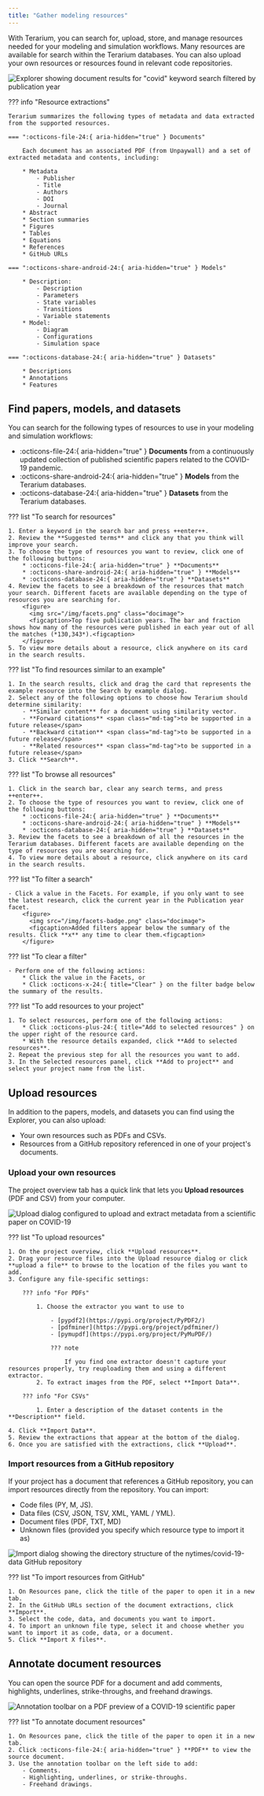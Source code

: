 ```yaml
---
title: "Gather modeling resources"
---
```


With Terarium, you can search for, upload, store, and manage resources needed for your modeling and simulation workflows. Many resources are available for search within the Terarium databases. You can also upload your own resources or resources found in relevant code repositories.

![Explorer showing document results for "covid" keyword search filtered by publication year](../img/resources/explorer.png)

??? info "Resource extractions"

    Terarium summarizes the following types of metadata and data extracted from the supported resources.

    === ":octicons-file-24:{ aria-hidden="true" } Documents"

        Each document has an associated PDF (from Unpaywall) and a set of extracted metadata and contents, including:

        * Metadata
            - Publisher
            - Title
            - Authors
            - DOI
            - Journal
        * Abstract
        * Section summaries
        * Figures
        * Tables
        * Equations
        * References
        * GitHub URLs

    === ":octicons-share-android-24:{ aria-hidden="true" } Models"

        * Description:
            - Description
            - Parameters
            - State variables
            - Transitions
            - Variable statements
        * Model:
            - Diagram
            - Configurations
            - Simulation space

    === ":octicons-database-24:{ aria-hidden="true" } Datasets"

        * Descriptions
        * Annotations
        * Features

## Find papers, models, and datasets

You can search for the following types of resources to use in your modeling and simulation workflows:

- :octicons-file-24:{ aria-hidden="true" } **Documents** from a continuously updated collection of published scientific papers related to the COVID-19 pandemic.
- :octicons-share-android-24:{ aria-hidden="true" } **Models** from the Terarium databases.
- :octicons-database-24:{ aria-hidden="true" } **Datasets** from the Terarium databases.

??? list "To search for resources"

    1. Enter a keyword in the search bar and press ++enter++.
    2. Review the **Suggested terms** and click any that you think will improve your search.
    3. To choose the type of resources you want to review, click one of the following buttons:
        * :octicons-file-24:{ aria-hidden="true" } **Documents**
        * :octicons-share-android-24:{ aria-hidden="true" } **Models**
        * :octicons-database-24:{ aria-hidden="true" } **Datasets**
    4. Review the facets to see a breakdown of the resources that match your search. Different facets are available depending on the type of resources you are searching for.
        <figure>
          <img src="/img/facets.png" class="docimage">
          <figcaption>Top five publication years. The bar and fraction shows how many of the resources were published in each year out of all the matches (*130,343*).<figcaption>
        </figure>
    5. To view more details about a resource, click anywhere on its card in the search results.

??? list "To find resources similar to an example"

    1. In the search results, click and drag the card that represents the example resource into the Search by example dialog. 
    2. Select any of the following options to choose how Terarium should determine similarity:
        - **Similar content** for a document using similarity vector.
        - **Forward citations** <span class="md-tag">to be supported in a future release</span> 
        - **Backward citation** <span class="md-tag">to be supported in a future release</span>
        - **Related resources** <span class="md-tag">to be supported in a future release</span>
    3. Click **Search**.

??? list "To browse all resources"

    1. Click in the search bar, clear any search terms, and press ++enter++.
    2. To choose the type of resources you want to review, click one of the following buttons:
        * :octicons-file-24:{ aria-hidden="true" } **Documents**
        * :octicons-share-android-24:{ aria-hidden="true" } **Models**
        * :octicons-database-24:{ aria-hidden="true" } **Datasets**
    3. Review the facets to see a breakdown of all the resources in the Terarium databases. Different facets are available depending on the type of resources you are searching for.
    4. To view more details about a resource, click anywhere on its card in the search results.

??? list "To filter a search"

    - Click a value in the Facets. For example, if you only want to see the latest research, click the current year in the Publication year facet.
        <figure>
          <img src="/img/facets-badge.png" class="docimage">
          <figcaption>Added filters appear below the summary of the results. Click **x** any time to clear them.<figcaption>
        </figure>

??? list "To clear a filter"

    - Perform one of the following actions:
        * Click the value in the Facets, or
        * Click :octicons-x-24:{ title="Clear" } on the filter badge below the summary of the results.

??? list "To add resources to your project"

    1. To select resources, perform one of the following actions:
        * Click :octicons-plus-24:{ title="Add to selected resources" } on the upper right of the resource card.
        * With the resource details expanded, click **Add to selected resources**.
    2. Repeat the previous step for all the resources you want to add.
    3. In the Selected resources panel, click **Add to project** and select your project name from the list.

## Upload resources

In addition to the papers, models, and datasets you can find using the Explorer, you can also upload:

- Your own resources such as PDFs and CSVs.
- Resources from a GitHub repository referenced in one of your project's documents.

### Upload your own resources

The project overview tab has a quick link that lets you **Upload resources** (PDF and CSV) from your computer.

![Upload dialog configured to upload and extract metadata from a scientific paper on COVID-19](../img/resources/upload.png)

??? list "To upload resources"

    1. On the project overview, click **Upload resources**.
    2. Drag your resource files into the Upload resource dialog or click **upload a file** to browse to the location of the files you want to add.
    3. Configure any file-specific settings:
    
        ??? info "For PDFs"

            1. Choose the extractor you want to use to 

                - [pypdf2](https://pypi.org/project/PyPDF2/)
                - [pdfminer](https://pypi.org/project/pdfminer/)
                - [pymupdf](https://pypi.org/project/PyMuPDF/)
        
                ??? note
        
                    If you find one extractor doesn't capture your resources properly, try reuploading them and using a different extractor.
            2. To extract images from the PDF, select **Import Data**.

        ??? info "For CSVs"

            1. Enter a description of the dataset contents in the **Description** field.

    4. Click **Import Data**.
    5. Review the extractions that appear at the bottom of the dialog.
    6. Once you are satisfied with the extractions, click **Upload**.

### Import resources from a GitHub repository

If your project has a document that references a GitHub repository, you can import resources directly from the repository. You can import:

- Code files (PY, M, JS).
- Data files (CSV, JSON, TSV, XML, YAML / YML).
- Document files (PDF, TXT, MD)
- Unknown files (provided you specify which resource type to import it as)

![Import dialog showing the directory structure of the nytimes/covid-19-data GitHub repository](../img/resources/github.png)

??? list "To import resources from GitHub"

    1. On Resources pane, click the title of the paper to open it in a new tab.
    2. In the GitHub URLs section of the document extractions, click **Import**.
    3. Select the code, data, and documents you want to import. 
    4. To import an unknown file type, select it and choose whether you want to import it as code, data, or a document.
    5. Click **Import X files**.

## Annotate document resources

You can open the source PDF for a document and add comments, highlights, underlines, strike-throughs, and freehand drawings.

![Annotation toolbar on a PDF preview of a COVID-19 scientific paper](../img/resources/annotate-pdf.png)

??? list "To annotate document resources"

    1. On Resources pane, click the title of the paper to open it in a new tab.
    2. Click :octicons-file-24:{ aria-hidden="true" } **PDF** to view the source document.
    3. Use the annotation toolbar on the left side to add:
        - Comments.
        - Highlighting, underlines, or strike-throughs.
        - Freehand drawings.